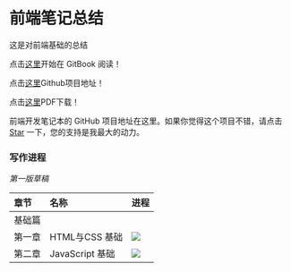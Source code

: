 # 前端笔记总结

这是对前端基础的总结


点击[这里](https://www.gitbook.com/read/book/zhangming123456/webbook)开始在 GitBook 阅读！

点击[这里](https://github.com/zhangming123456/webBook)Github项目地址！

点击[这里](https://www.gitbook.com/download/pdf/book/zhangming123456/webbook)PDF下载！

前端开发笔记本的 GitHub 项目地址在这里。如果你觉得这个项目不错，请点击 [Star]() 一下，您的支持是我最大的动力。 

### 写作进程

*第一版草稿*

| 章节 | 名称 | 进程 |
| :--- | :-------------- | :-------------------------------- |
| 基础篇 |  |
| 第一章 | HTML与CSS 基础 | ![](http://progressed.io/bar/100) |
| 第二章 | JavaScript 基础 | ![](http://progressed.io/bar/0) |

